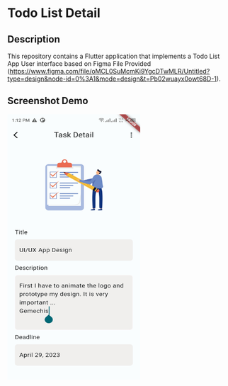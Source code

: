 # Todo List Detail 

## Description

This repository contains a Flutter application that implements a Todo List App User interface based on Figma File Provided (https://www.figma.com/file/oMCL0SuMcmKi9YgcDTwMLR/Untitled?type=design&node-id=0%3A1&mode=design&t=Pb02wuayx0owt68D-1).

## Screenshot Demo

<img src="screenshot/image.jpg" alt="Mobile App Screenshot" width="300" height="600">
